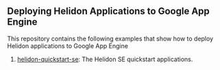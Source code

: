 ## Deploying Helidon Applications to Google App Engine

This repository contains the following examples that show how to deploy 
Helidon applications to Google App Engine

1. [helidon-quickstart-se](./helidon-quickstart-se): The Helidon SE quickstart
   applications.

